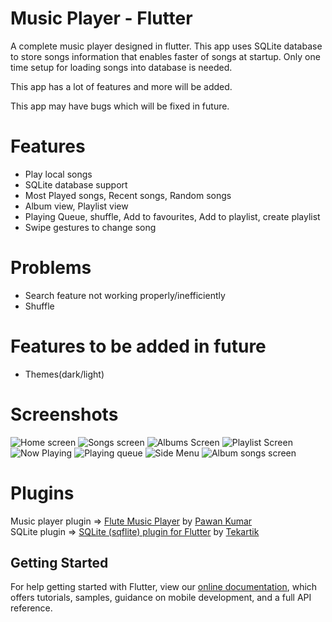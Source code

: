 # Music Player - Flutter

A complete music player designed in flutter. This app uses SQLite database to store songs information that enables faster of songs at startup. Only one time setup for loading songs into database is needed.

This app has a lot of features and more will be added.

This app may have bugs which will be fixed in future.

# Features
* Play local songs
* SQLite database support
* Most Played songs, Recent songs, Random songs
* Album view, Playlist view
* Playing Queue, shuffle, Add to favourites, Add to playlist, create playlist
* Swipe gestures to change song

# Problems
* Search feature not working properly/inefficiently
* Shuffle

# Features to be added in future
* Themes(dark/light)

# Screenshots
![Home screen](screenshots/home.png) ![Songs screen](screenshots/songs.png) ![Albums Screen](screenshots/albums.png) ![Playlist Screen](screenshots/playlists.png) ![Now Playing](screenshots/now_playing.png) ![Playing queue](screenshots/play_queue.png) ![Side Menu](screenshots/side_menu.png) ![Album songs screen](screenshots/album_songs.png)

# Plugins
Music player plugin => [Flute Music Player](https://github.com/iampawan/Flute-Music-Player) by [Pawan Kumar](https://github.com/iampawan)\
SQLite plugin => [SQLite (sqflite) plugin for Flutter](https://github.com/tekartik/sqflite) by [Tekartik](https://github.com/tekartik)

## Getting Started

For help getting started with Flutter, view our
[online documentation](https://flutter.dev/docs), which offers tutorials,
samples, guidance on mobile development, and a full API reference.
